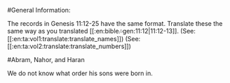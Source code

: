 #General Information:

The records in Genesis 11:12-25 have the same format. Translate these the same way as you translated [[:en:bible:notes:gen:11:12|11:12-13]]. (See: [[:en:ta:vol1:translate:translate_names]]) (See: [[:en:ta:vol2:translate:translate_numbers]])

#Abram, Nahor, and Haran

We do not know what order his sons were born in.